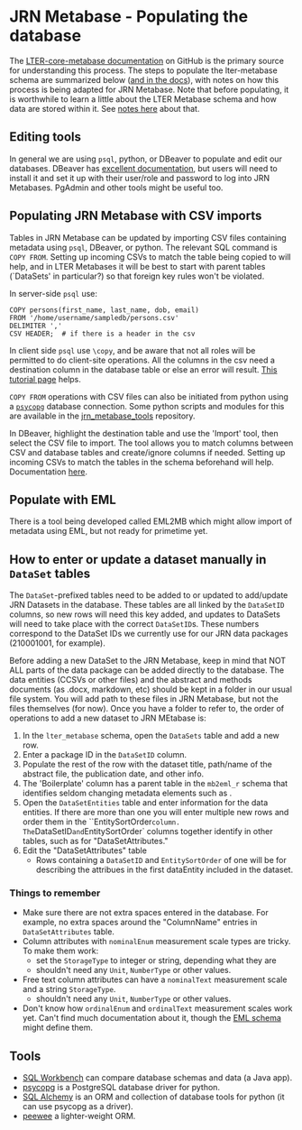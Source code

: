 # JRN Metabase - Populating the database

The [LTER-core-metabase documentation](https://lter.github.io/LTER-core-metabase/) on GitHub is the primary source for understanding this process. The steps to populate the lter-metabase schema are summarized below ([and in the docs](https://lter.github.io/LTER-core-metabase/populate.html)), with notes on how this process is being adapted for JRN Metabase. Note that before populating, it is worthwhile to learn a little about the LTER Metabase schema and how data are stored within it. See [notes here](metabase_schema_data_model.md) about that.

## Editing tools

In general we are using `psql`, python, or DBeaver to populate and edit our databases. DBeaver has [excellent documentation](https://dbeaver.com/docs/wiki/), but users will need to install it and set it up with their user/role and password to log into JRN Metabases. PgAdmin and other tools might be useful too.

## Populating JRN Metabase with CSV imports

Tables in JRN Metabase can be updated by importing CSV files containing metadata using `psql`, DBeaver, or python. The relevant SQL command is `COPY FROM`. Setting up incoming CSVs to match the table being copied to will help, and in LTER Metabases it will be best to start with parent tables (`DataSets' in particular?) so that foreign key rules won't be violated.

In server-side `psql` use:

    COPY persons(first_name, last_name, dob, email)
    FROM '/home/username/sampledb/persons.csv' 
    DELIMITER ',' 
    CSV HEADER;  # if there is a header in the csv

In client side `psql` use `\copy`, and be aware that not all roles will be permitted to do client-site operations. All the columns in the csv need a destination column in the database table or else an error will result. [This tutorial page](https://www.postgresqltutorial.com/import-csv-file-into-posgresql-table/) helps.

`COPY FROM` operations with CSV files can also be initiated from python using a [`psycopg`](https://www.psycopg.org/) database connection. Some python scripts and modules for this are available in the [jrn_metabase_tools](https://github.com/jornada_im/jrn_metabase_tools) repository.

In DBeaver, highlight the destination table and use the 'Import' tool, then select the CSV file to import. The tool allows you to match columns between CSV and database tables and create/ignore columns if needed. Setting up incoming CSVs to match the tables in the schema beforehand will help. Documentation [here](https://dbeaver.com/docs/wiki/Data-transfer/).

## Populate with EML

There is a tool being developed called EML2MB which might allow import of metadata using EML, but not ready for primetime yet.

## How to enter or update a dataset manually in `DataSet` tables

The `DataSet`-prefixed tables need to be added to or updated to add/update JRN Datasets in the database. These tables are all linked by the `DataSetID` columns, so new rows will need this key added, and updates to DataSets will need to take place with the correct  `DataSetID`s. These numbers correspond to the DataSet IDs we currently use for our JRN data packages (210001001, for example).

Before adding a new DataSet to the JRN Metabase, keep in mind that NOT ALL parts of the data package can be added directly to the database. The data entities (CCSVs or other files) and the abstract and methods documents (as .docx, markdown, etc) should be kept in a folder in our usual file system. You will add path to these files in JRN Metabase, but not the files themselves (for now). Once you have a folder to refer to, the order of operations to add a new dataset to JRN MEtabase is:

1. In the `lter_metabase` schema, open the `DataSets` table and add a new row.
2. Enter a package ID in the `DataSetID` column.
3. Populate the rest of the row with the dataset title, path/name of the abstract file, the publication date, and other info.
4. The 'Boilerplate' column has a parent table in the `mb2eml_r` schema that identifies seldom changing metadata elements such as <intellectualRights>.
5. Open the `DataSetEntities` table and enter information for the data entities. If there are more than one you will enter multiple new rows and order them in the ``EntitySortOrder` column. The `DataSetID` and `EntitySortOrder` columns together identify <dataEntities> in other tables, such as for "DataSetAttributes." 
6. Edit the "DataSetAttributes" table
    - Rows containing a `DataSetID` and `EntitySortOrder` of one will be for describing the attribues in the first dataEntity included in the dataset.

### Things to remember

* Make sure there are not extra spaces entered in the database. For example, no extra spaces around the "ColumnName" entries in `DataSetAttributes` table.
* Column attributes with `nominalEnum` measurement scale types are tricky. To make them work:
    - set the `StorageType` to integer or string, depending what they are
    - shouldn't  need any `Unit`, `NumberType` or other values.
* Free text column attributes can have a `nominalText` measurement scale and a string `StorageType`.
    - shouldn't  need any `Unit`, `NumberType` or other values.
* Don't know how `ordinalEnum` and `ordinalText` measurement scales work yet. Can't find much documentation about it, though the [EML schema](https://eml.ecoinformatics.org/eml-schema.html#the-eml-attribute-module---attribute-level-information-within-dataset-entities) might define them.

## Tools

* [SQL Workbench](https://www.sql-workbench.eu/index.html) can compare database schemas and data (a Java app).
* [psycopg](https://www.psycopg.org/) is a PostgreSQL database driver for python.
* [SQL Alchemy](https://www.sqlalchemy.org/) is an ORM and collection of database tools for python (it can use psycopg as a driver).
* [peewee](http://docs.peewee-orm.com/en/latest/) a lighter-weight ORM.
